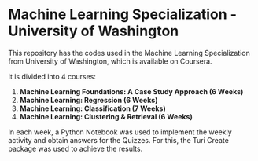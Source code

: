 # Machine Learning Specialization - University of Washington

This repository has the codes used in the Machine Learning Specialization from University of Washington, which is available on Coursera.

It is divided into 4 courses:

1. **Machine Learning Foundations: A Case Study Approach (6 Weeks)**
2. **Machine Learning: Regression (6 Weeks)**
3. **Machine Learning: Classification (7 Weeks)**
4. **Machine Learning: Clustering & Retrieval (6 Weeks)**

In each week, a Python Notebook was used to implement the weekly activity and obtain answers for the Quizzes. For this, the Turi Create package was used to achieve the results.
